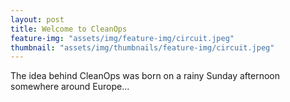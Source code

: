 ```yaml
---
layout: post
title: Welcome to CleanOps
feature-img: "assets/img/feature-img/circuit.jpeg"
thumbnail: "assets/img/thumbnails/feature-img/circuit.jpeg"
---
```


The idea behind CleanOps was born on a rainy Sunday afternoon somewhere around Europe...





